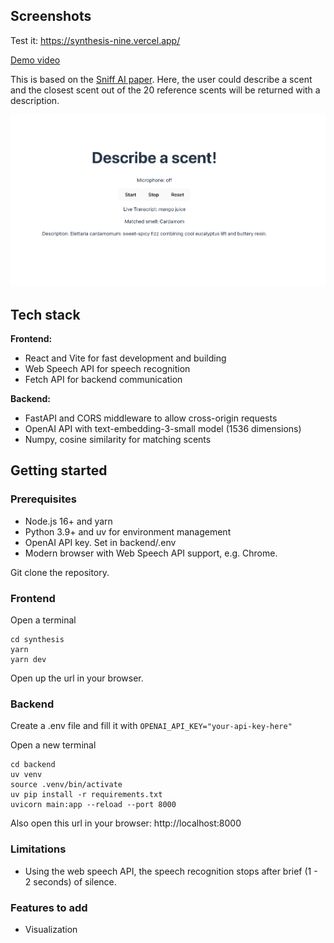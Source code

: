 ## Screenshots
Test it: https://synthesis-nine.vercel.app/

[Demo video](https://www.loom.com/share/5cf0ffa06f204db3a60c8b4782dba441?sid=8cae6fcf-866e-4956-9ad7-107cabab9c9c)

This is based on the [Sniff AI paper](https://arxiv.org/abs/2411.06950). Here, the user could describe a scent and the closest scent out of the 20 reference scents will be returned with a description.

![mango](/synthesis/src/assets/mango.png)

## Tech stack
**Frontend:**
- React and Vite for fast development and building
- Web Speech API for speech recognition
- Fetch API for backend communication

**Backend:**
- FastAPI and CORS middleware to allow cross-origin requests
- OpenAI API with text-embedding-3-small model (1536 dimensions)
- Numpy, cosine similarity for matching scents

## Getting started

### Prerequisites
- Node.js 16+ and yarn
- Python 3.9+ and uv for environment management
- OpenAI API key. Set in backend/.env
- Modern browser with Web Speech API support, e.g. Chrome.

Git clone the repository.

### Frontend

Open a terminal
```
cd synthesis  
yarn  
yarn dev  
```
Open up the url in your browser.

### Backend
Create a .env file and fill it with `OPENAI_API_KEY="your-api-key-here"`

Open a new terminal
```
cd backend
uv venv
source .venv/bin/activate
uv pip install -r requirements.txt
uvicorn main:app --reload --port 8000
```
Also open this url in your browser: http://localhost:8000


### Limitations
- Using the web speech API, the speech recognition stops after brief (1 - 2 seconds) of silence.

### Features to add
- Visualization